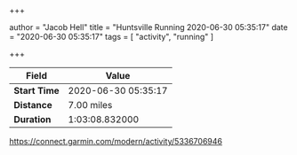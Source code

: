 +++

author = "Jacob Hell"
title = "Huntsville Running 2020-06-30 05:35:17"
date = "2020-06-30 05:35:17"
tags = [
    "activity", "running"
]

+++

<!--more-->

|Field  |Value  |
|--- | --- |
|**Start Time**|2020-06-30 05:35:17|
|**Distance**|7.00 miles|
|**Duration**|1:03:08.832000|

https://connect.garmin.com/modern/activity/5336706946